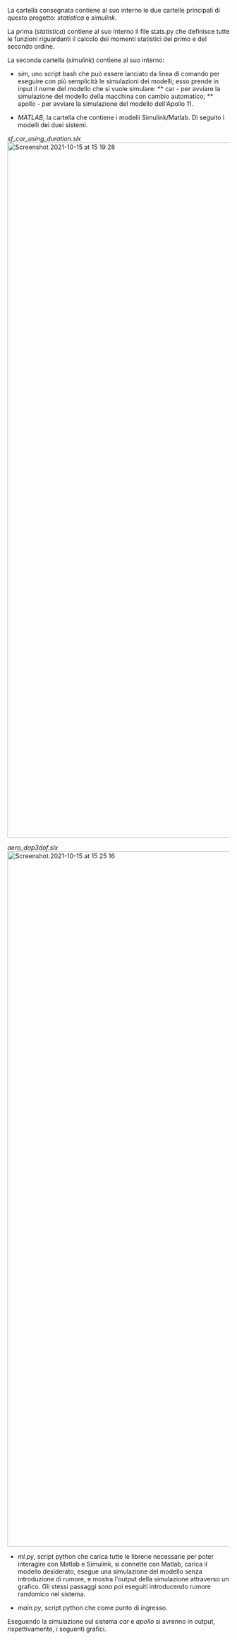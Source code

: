 La cartella consegnata contiene al suo interno le due cartelle principali di questo progetto: _statistica_ e _simulink_.

La prima (_statistica_) contiene al suo interno il file stats.py che definisce tutte le funzioni riguardanti il calcolo dei momenti statistici del primo e del secondo ordine.

La seconda cartella (_simulink_) contiene al suo interno:

* _sim_, uno script bash che può essere lanciato da linea di comando per eseguire con più semplicità le simulazioni dei modelli; esso prende in input il nome del modello che si vuole simulare:
** car - per avviare la simulazione del modello della macchina con cambio automatico;
** apollo - per avviare la simulazione del modello dell'Apollo 11.

* _MATLAB_, la cartella che contiene i modelli Simulink/Matlab. Di seguito i modelli dei duei sistemi.

_sf_car_using_duration.slx_
<img width="1575" alt="Screenshot 2021-10-15 at 15 19 28" src="https://user-images.githubusercontent.com/51917777/137493430-130a0949-228f-4b97-ac37-c1de00543233.png">

_aero_dap3dof.slx_
<img width="1575" alt="Screenshot 2021-10-15 at 15 25 16" src="https://user-images.githubusercontent.com/51917777/137494285-ad349315-619a-4e73-946b-dbb9c4d37aba.png">

* _ml.py_, script python che carica tutte le librerie necessarie per poter interagire con Matlab e Simulink, si connette con Matlab, carica il modello desiderato, esegue una simulazione del modello senza introduzione di rumore, e mostra l'output della simulazione attraverso un grafico. Gli stessi passaggi sono poi eseguiti introducendo rumore randomico nel sistema.

* _main.py_, script python che come punto di ingresso.

Eseguendo la simulazione sul sistema _car_ e _apollo_ si avrenno in output, rispettivamente, i seguenti grafici.

